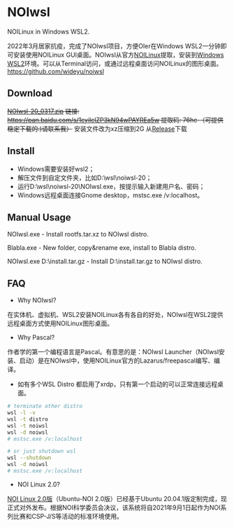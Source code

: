 # NOIwsl

NOILinux in Windows WSL2.

2022年3月居家抗疫，完成了NOIwsl项目，方便OIer在Windows WSL2一分钟即可安装使用NOILinux GUI桌面。NOIwsl从官方[NOILinux](https://www.noi.cn/gynoi/jsgz/2021-07-16/732450.shtml)提取，安装到[Windows WSL2](https://docs.microsoft.com/windows/wsl/install)环境。可以从Terminal访问，或通过远程桌面访问NOILinux的图形桌面。
https://github.com/wideyu/noiwsl

## Download
~~[NOIwsl-20_0317.zip](https://pan.baidu.com/s/1cyiIclZP3kN94wPAYREa5w) 链接: https://pan.baidu.com/s/1cyiIclZP3kN94wPAYREa5w 提取码: 76he （可提供稳定下载的:)请联系我）~~
安装文件改为xz压缩到2G 从[Release](https://github.com/wideyu/noiwsl/releases)下载

## Install
* Windows需要安装好wsl2；
* 解压文件到自定文件夹，比如D:\wsl\noiwsl-20；
* 运行D:\wsl\noiwsl-20\NOIwsl.exe，按提示输入新建用户名、密码；
* Windows远程桌面连接Gnome desktop，mstsc.exe /v:localhost。

## Manual Usage
NOIwsl.exe - Install rootfs.tar.xz to NOIwsl distro.

Blabla.exe - New folder, copy&rename exe, install to Blabla distro.

NOIwsl.exe D:\install.tar.gz - Install D:\install.tar.gz to NOIwsl distro.

## FAQ
* Why NOIwsl?

在实体机、虚拟机、WSL2安装NOILinux各有各自的好处，NOIwsl在WSL2提供远程桌面方式使用NOILinux图形桌面。

* Why Pascal?

作者学的第一个编程语言是Pascal。有意思的是：NOIwsl Launcher（NOIwsl安装、启动）是在NOIwsl中，使用NOILinux官方的Lazarus/freepascal编写、编译。

* 如有多个WSL Distro 都启用了xrdp，只有第一个启动的可以正常连接远程桌面。
```bash
# terminate other distro
wsl -l -v
wsl -t distro
wsl -t noiwsl
wsl -d noiwsl
# mstsc.exe /v:localhost

# or just shutdown wsl
wsl --shutdown
wsl -d noiwsl
# mstsc.exe /v:localhost
```

* NOI Linux 2.0?

[NOI Linux 2.0版](https://www.noi.cn/gynoi/jsgz/2021-07-16/732450.shtml)（Ubuntu-NOI 2.0版）已经基于Ubuntu 20.04.1版定制完成，现正式对外发布。根据NOI科学委员会决议，该系统将自2021年9月1日起作为NOI系列比赛和CSP-J/S等活动的标准环境使用。
